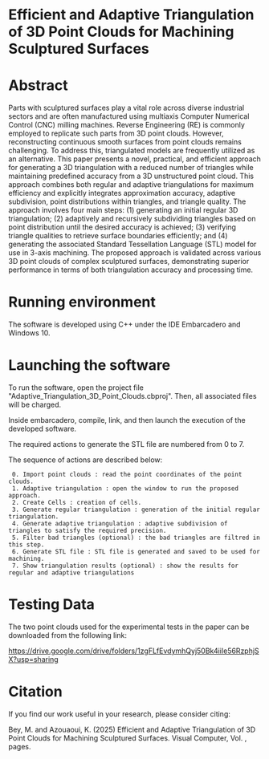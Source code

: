 # Efficient and Adaptive Triangulation of 3D Point Clouds for Machining Sculptured Surfaces

# Abstract

Parts with sculptured surfaces play a vital role across diverse industrial sectors and are often manufactured using multiaxis Computer Numerical Control (CNC) milling machines. Reverse Engineering (RE) is commonly employed to replicate such parts from 3D point clouds. However, reconstructing continuous smooth surfaces from point clouds remains challenging. To address this, triangulated models are frequently utilized as an alternative. This paper presents a novel, practical, and efficient approach for generating a 3D triangulation with a reduced number of triangles while maintaining predefined accuracy from a 3D unstructured point cloud. This approach combines both regular and adaptive triangulations for maximum efficiency and explicitly integrates approximation accuracy, adaptive subdivision, point distributions within triangles, and triangle quality. The approach involves four main steps: (1) generating an initial regular 3D triangulation; (2) adaptively and recursively subdividing triangles based on point distribution until the desired accuracy is achieved; (3) verifying triangle qualities to retrieve surface boundaries efficiently; and (4) generating the associated Standard Tessellation Language (STL) model for use in 3-axis machining. The proposed approach is validated across various 3D point clouds of complex sculptured surfaces, demonstrating superior performance in terms of both triangulation accuracy and processing time.

# Running environment

The software is developed using C++ under the IDE Embarcadero and Windows 10.

# Launching the software

To run the software, open the project file "Adaptive_Triangulation_3D_Point_Clouds.cbproj". Then, all associated files will be charged. 

Inside embarcadero, compile, link, and then launch the execution of the developed software. 

The required actions to generate the STL file are numbered from 0 to 7.

The sequence of actions are described below:

     0. Import point clouds : read the point coordinates of the point clouds.
     1. Adaptive triangulation : open the window to run the proposed approach.
     2. Create Cells : creation of cells.
     3. Generate regular triangulation : generation of the initial regular triangulation.
     4. Generate adaptive triangulation : adaptive subdivision of triangles to satisfy the required precision.
     5. Filter bad triangles (optional) : the bad triangles are filtred in this step.
     6. Generate STL file : STL file is generated and saved to be used for machining.
     7. Show triangulation results (optional) : show the results for regular and adaptive triangulations 

# Testing Data

The two point clouds used for the experimental tests in the paper can be downloaded from the following link:     

https://drive.google.com/drive/folders/1zgFLfEvdymhQyj50Bk4iiIe56RzphjSX?usp=sharing

# Citation

If you find our work useful in your research, please consider citing:

Bey, M. and Azouaoui, K. (2025) Efficient and Adaptive Triangulation of 3D Point Clouds for Machining Sculptured Surfaces. Visual Computer, Vol. , pages.
